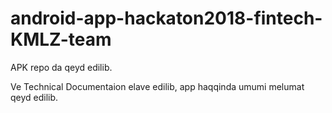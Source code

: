 # android-app-hackaton2018-fintech-KMLZ-team


APK repo da qeyd edilib.

Ve Technical Documentaion elave edilib, app haqqinda umumi melumat qeyd edilib.

